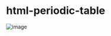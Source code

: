 # html-periodic-table
![image](https://user-images.githubusercontent.com/76105799/169274927-b96826b3-d245-4fe4-bf53-22f75e60616b.png)
